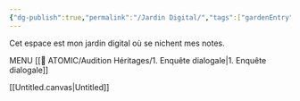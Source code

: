 ```yaml
---
{"dg-publish":true,"permalink":"/Jardin Digital/","tags":["gardenEntry"]}
---
```


Cet espace est mon jardin digital où se nichent mes notes.


MENU
[[🧠 ATOMIC/Audition Héritages/1. Enquête dialogale\|1. Enquête dialogale]]

[[Untitled.canvas|Untitled]]